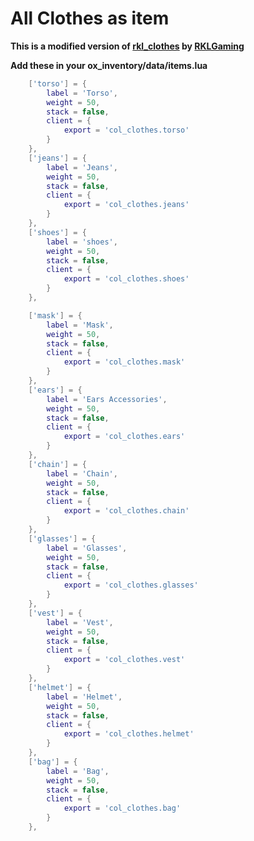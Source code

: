 # All Clothes as item
**This is a modified version of [rkl_clothes](https://github.com/rklgaming/rkl_clothes) by [RKLGaming](https://github.com/rklgaming)**

**Add these in your ox_inventory/data/items.lua**
```lua    
	['torso'] = {
		label = 'Torso',
		weight = 50,
		stack = false,
		client = {
			export = 'col_clothes.torso'
		}
	},
	['jeans'] = {
		label = 'Jeans',
		weight = 50,
		stack = false,
		client = {
			export = 'col_clothes.jeans'
		}
	},
	['shoes'] = {
		label = 'shoes',
		weight = 50,
		stack = false,
		client = {
			export = 'col_clothes.shoes'
		}
	},

	['mask'] = {
		label = 'Mask',
		weight = 50,
		stack = false,
		client = {
			export = 'col_clothes.mask'
		}
	},
	['ears'] = {
		label = 'Ears Accessories',
		weight = 50,
		stack = false,
		client = {
			export = 'col_clothes.ears'
		}
	},
	['chain'] = {
		label = 'Chain',
		weight = 50,
		stack = false,
		client = {
			export = 'col_clothes.chain'
		}
	},
	['glasses'] = {
		label = 'Glasses',
		weight = 50,
		stack = false,
		client = {
			export = 'col_clothes.glasses'
		}
	},
	['vest'] = {
		label = 'Vest',
		weight = 50,
		stack = false,
		client = {
			export = 'col_clothes.vest'
		}
	},
	['helmet'] = {
		label = 'Helmet',
		weight = 50,
		stack = false,
		client = {
			export = 'col_clothes.helmet'
		}
	},
  	['bag'] = {
		label = 'Bag',
		weight = 50,
		stack = false,
		client = {
			export = 'col_clothes.bag'
		}
	},
```